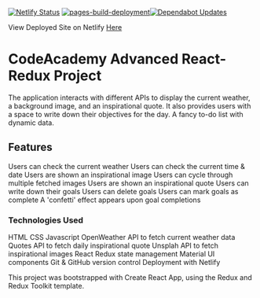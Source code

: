 [![Netlify Status](https://api.netlify.com/api/v1/badges/f397f410-9033-4d89-bb68-ed68bb11a5db/deploy-status)](https://app.netlify.com/sites/my-inspirationalhomepage/deploys) [![pages-build-deployment](https://github.com/SOliv1/inspirational-homepage/actions/workflows/pages/pages-build-deployment/badge.svg)](https://github.com/SOliv1/inspirational-homepage/actions/workflows/pages/pages-build-deployment)[![Dependabot Updates](https://github.com/SOliv1/inspirational-homepage/actions/workflows/dependabot/dependabot-updates/badge.svg)](https://github.com/SOliv1/inspirational-homepage/actions/workflows/dependabot/dependabot-updates)

View Deployed Site on Netlify [Here](https://my-inspirationalhomepage.netlify.app/)

# CodeAcademy Advanced React-Redux Project
The application interacts with different APIs to display the current weather, a background image, and an inspirational quote. It also provides users with a space to write down their objectives for the day. 
A fancy to-do list with dynamic data.

## Features
Users can check the current weather
Users can check the current time & date
Users are shown an inspirational image
Users can cycle through multiple fetched images
Users are shown an inspirational quote
Users can write down their goals
Users can delete goals
Users can mark goals as complete
A 'confetti' effect appears upon goal completions
### Technologies Used
HTML
CSS
Javascript
OpenWeather API to fetch current weather data
Quotes API to fetch daily inspirational quote
Unsplah API to fetch inspirational images
React
Redux state management
Material UI components
Git & GitHub version control
Deployment with Netlify

This project was bootstrapped with Create React App, using the Redux and Redux Toolkit template.

